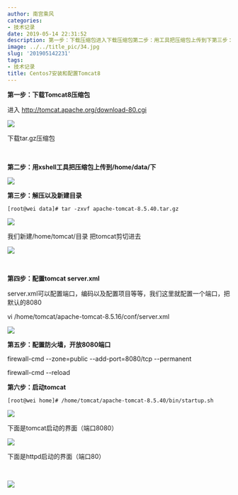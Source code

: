 ```yaml
---
author: 南宫乘风
categories:
- 技术记录
date: 2019-05-14 22:31:52
description: 第一步：下载压缩包进入下载压缩包第二步：用工具把压缩包上传到下第三步：解压以及新建目录我们新建目录把剪切进去第四步：配置可以配置端口，编码以及配置项目等等，我们这里就配置一个端口，把默认的第五步：配置。。。。。。。
image: ../../title_pic/34.jpg
slug: '201905142231'
tags:
- 技术记录
title: Centos7安装和配置Tomcat8
---
```


<!--more-->

**第一步：下载Tomcat8压缩包**

进入 <http://tomcat.apache.org/download-80.cgi>

![](../../image/812323-20170703223844956-1669877808.png)

下载tar.gz压缩包

 

**第二步：用xshell工具把压缩包上传到/home/data/下**

![](../../image/20190514220711262.png)

**第三步：解压以及新建目录**

```
[root@wei data]# tar -zxvf apache-tomcat-8.5.40.tar.gz 
```

![](../../image/20190514220856119.png)

我们新建/home/tomcat/目录 把tomcat剪切进去

![](../../image/20190514221042961.png)

 

**第四步：配置tomcat server.xml**

server.xml可以配置端口，编码以及配置项目等等，我们这里就配置一个端口，把默认的8080

vi /home/tomcat/apache-tomcat-8.5.16/conf/server.xml

![](../../image/20190514223020657.png)

**第五步：配置防火墙，开放8080端口**

firewall-cmd \--zone=public \--add-port=8080/tcp \--permanent

firewall-cmd \--reload

**第六步：启动tomcat**

```
[root@wei home]# /home/tomcat/apache-tomcat-8.5.40/bin/startup.sh 
```

![](../../image/20190514221310361.png)

下面是tomcat启动的界面（端口8080）

![](../../image/20190514222917412.png)

下面是httpd启动的界面（端口80）

 

![](../../image/20190514221502916.png)